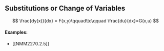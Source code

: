 ## Substitutions or Change of Variables
$$ \frac{dy(x)}{dx} = F(x,y)\qquad\to\qquad \frac{du}{dx}=G(x,u) $$
#### Examples:
- [[NMM2270.2.5]]
